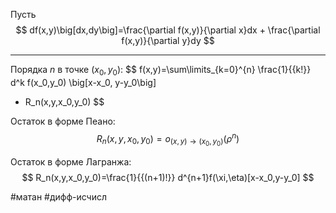 Пусть
$$
df(x,y)\big[dx,dy\big]=\frac{\partial f(x,y)}{\partial x}dx + \frac{\partial f(x,y)}{\partial y}dy
$$

---

Порядка $n$ в точке $(x_0,y_0)$:
$$
f(x,y)=\sum\limits_{k=0}^{n} \frac{1}{{k!}} d^k f(x_0,y_0) \big[x-x_0, y-y_0\big] 
+ R_n(x,y,x_0,y_0)
$$

Остаток в форме Пеано:
$$
R_n(x,y,x_0,y_0)=o_{(x,y)\to(x_0,y_0)}(\rho^n)
$$

Остаток в форме Лагранжа:
$$
R_n(x,y,x_0,y_0)=\frac{1}{{(n+1)!}} d^{n+1}f(\xi,\eta)[x-x_0,y-y_0]
$$

#матан #дифф-исчисл 